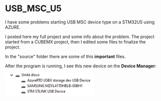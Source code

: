 # USB_MSC_U5

I have some problems starting USB MSC device type on a STM32U5 using AZURE.

I posted here my full project and some info about the problem. The project started from a CUBEMX project, then I edited some files to finalize the project. 

In the "source" folder there are some of this **important** files.

After the program is running, I see this new device on the **Device Manager**:

![Device Manager](/images/device.png)

